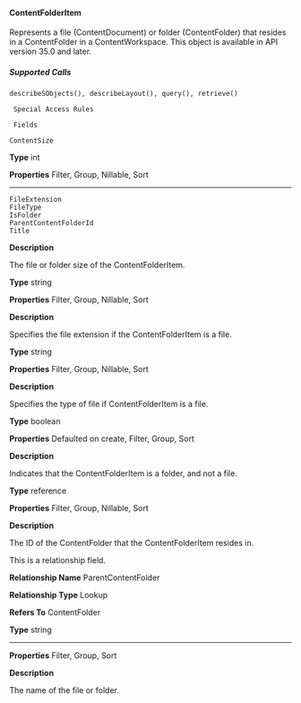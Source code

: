 #### ContentFolderItem

Represents a file (ContentDocument) or folder (ContentFolder) that resides in a ContentFolder in a ContentWorkspace. This object is
available in API version 35.0 and later.

##### Supported Calls
```
describeSObjects(), describeLayout(), query(), retrieve()

 Special Access Rules

 Fields

```
```
ContentSize

```

**Type**
int

**Properties**
Filter, Group, Nillable, Sort


-----

```
FileExtension
FileType
IsFolder
ParentContentFolderId
Title

```

**Description**

The file or folder size of the ContentFolderItem.

**Type**
string

**Properties**
Filter, Group, Nillable, Sort

**Description**

Specifies the file extension if the ContentFolderItem is a file.

**Type**
string

**Properties**
Filter, Group, Nillable, Sort

**Description**

Specifies the type of file if ContentFolderItem is a file.

**Type**
boolean

**Properties**
Defaulted on create, Filter, Group, Sort

**Description**

Indicates that the ContentFolderItem is a folder, and not a file.

**Type**
reference

**Properties**
Filter, Group, Nillable, Sort

**Description**

The ID of the ContentFolder that the ContentFolderItem resides in.

This is a relationship field.

**Relationship Name**
ParentContentFolder

**Relationship Type**
Lookup

**Refers To**
ContentFolder

**Type**
string


-----

**Properties**
Filter, Group, Sort

**Description**

The name of the file or folder.
